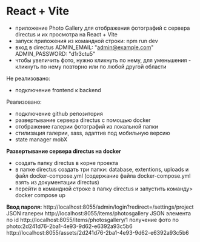 # React + Vite
- приложение Photo Gallery для отображения фотографий с сервера directus и их просмотра на React + Vite
- запуск приложения из командной строки: npm run dev
- вход в directus       ADMIN_EMAIL: "admin@example.com"
                        ADMIN_PASSWORD: "d1r3ctu5"
- чтобы увеличить фото, нужно кликнуть по нему, для уменьшения - кликнуть по нему повторно или по любой другой области

Не реализовано:
- подключение frontend к backend

Реализовано:
- подключение github репозитория
- развертывание сервера directus с помощью docker
- отображение галерии фотографий из локальной папки
- стилизация галерии, sass, адаптив под мобильную версию
- state manager mobX

**Развертывание сервера directus на docker**
- создать папку directus в корне проекта
- в папке directus создать три папки: database, extentions, uploads и файл docker-compose.yml (содержание файла docker-compose.yml взять из документации directus)
- перейти в командной строке в папку directus и запустить команду> docker compose up

**Ввод пароля:**
http://localhost:8055/admin/login?redirect=/settings/project
JSON галереи
http://localhost:8055/items/photosgallery
JSON элемента по id
http://localhost:8055/items/photosgallery/1
получение фото по photo:2d241d76-2ba1-4e93-9d62-e6392a93c5b6
http://localhost:8055/assets/2d241d76-2ba1-4e93-9d62-e6392a93c5b6
